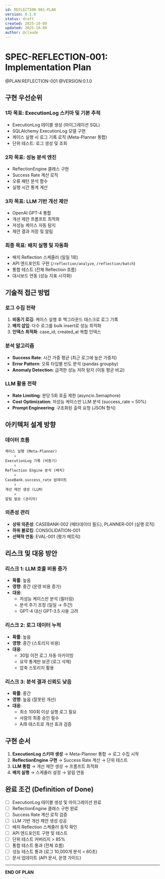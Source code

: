 ```yaml
---
id: REFLECTION-001-PLAN
version: 0.1.0
status: draft
created: 2025-10-09
updated: 2025-10-09
author: @claude
---
```


# SPEC-REFLECTION-001: Implementation Plan

@PLAN:REFLECTION-001 @VERSION:0.1.0

## 구현 우선순위

### 1차 목표: ExecutionLog 스키마 및 기본 추적
- ExecutionLog 테이블 생성 (마이그레이션 SQL)
- SQLAlchemy ExecutionLog 모델 구현
- 케이스 실행 시 로그 기록 로직 (Meta-Planner 통합)
- 단위 테스트: 로그 생성 및 조회

### 2차 목표: 성능 분석 엔진
- ReflectionEngine 클래스 구현
- Success Rate 계산 로직
- 오류 패턴 분석 함수
- 실행 시간 통계 계산

### 3차 목표: LLM 기반 개선 제안
- OpenAI GPT-4 통합
- 개선 제안 프롬프트 최적화
- 저성능 케이스 자동 탐지
- 제안 결과 저장 및 알림

### 최종 목표: 배치 실행 및 자동화
- 배치 Reflection 스케줄러 (일일 1회)
- API 엔드포인트 구현 (`/reflection/analyze`, `/reflection/batch`)
- 통합 테스트 (전체 Reflection 흐름)
- 대시보드 연동 (성능 지표 시각화)

## 기술적 접근 방법

### 로그 수집 전략
1. **비동기 로깅**: 케이스 실행 후 백그라운드 태스크로 로그 기록
2. **배치 삽입**: 다수 로그를 bulk insert로 성능 최적화
3. **인덱스 최적화**: case_id, created_at 복합 인덱스

### 분석 알고리즘
- **Success Rate**: 시간 가중 평균 (최근 로그에 높은 가중치)
- **Error Pattern**: 오류 타입별 빈도 분석 (pandas groupby)
- **Anomaly Detection**: 급격한 성능 저하 탐지 (이동 평균 비교)

### LLM 활용 전략
- **Rate Limiting**: 분당 5회 호출 제한 (asyncio.Semaphore)
- **Cost Optimization**: 저성능 케이스만 LLM 분석 (success_rate < 50%)
- **Prompt Engineering**: 구조화된 출력 요청 (JSON 형식)

## 아키텍처 설계 방향

### 데이터 흐름
```
케이스 실행 (Meta-Planner)
    ↓
ExecutionLog 기록 (비동기)
    ↓
Reflection Engine 분석 (배치)
    ↓
CaseBank.success_rate 업데이트
    ↓
개선 제안 생성 (LLM)
    ↓
알림 발송 (관리자)
```

### 의존성 관리
- **상위 의존성**: CASEBANK-002 (메타데이터 필드), PLANNER-001 (실행 로직)
- **하위 블로킹**: CONSOLIDATION-001
- **선택적 연동**: EVAL-001 (평가 메트릭)

## 리스크 및 대응 방안

### 리스크 1: LLM 호출 비용 증가
- **확률**: 높음
- **영향**: 중간 (운영 비용 증가)
- **대응**:
  - 저성능 케이스만 분석 (필터링)
  - 분석 주기 조정 (일일 → 주간)
  - GPT-4 대신 GPT-3.5 사용 고려

### 리스크 2: 로그 데이터 누적
- **확률**: 높음
- **영향**: 중간 (스토리지 비용)
- **대응**:
  - 30일 이전 로그 자동 아카이빙
  - 요약 통계만 보관 (로그 삭제)
  - 압축 스토리지 활용

### 리스크 3: 분석 결과 신뢰도 낮음
- **확률**: 중간
- **영향**: 높음 (잘못된 개선)
- **대응**:
  - 최소 100회 이상 실행 로그 필요
  - 사람의 최종 승인 필수
  - A/B 테스트로 개선 효과 검증

## 구현 순서

1. **ExecutionLog 스키마 생성** → Meta-Planner 통합 → 로그 수집 시작
2. **ReflectionEngine 구현** → Success Rate 계산 → 단위 테스트
3. **LLM 통합** → 개선 제안 생성 → 프롬프트 최적화
4. **배치 실행** → 스케줄러 설정 → 알림 연동

## 완료 조건 (Definition of Done)

- [ ] ExecutionLog 테이블 생성 및 마이그레이션 완료
- [ ] ReflectionEngine 클래스 구현 완료
- [ ] Success Rate 계산 로직 검증
- [ ] LLM 기반 개선 제안 생성 성공
- [ ] 배치 Reflection 스케줄러 동작 확인
- [ ] API 엔드포인트 구현 및 테스트
- [ ] 단위 테스트 커버리지 > 85%
- [ ] 통합 테스트 통과 (전체 흐름)
- [ ] 성능 테스트 통과 (로그 10,000개 분석 < 60초)
- [ ] 문서 업데이트 (API 문서, 운영 가이드)

---

**END OF PLAN**
